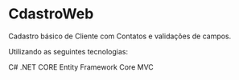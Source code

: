 # CdastroWeb
Cadastro básico de Cliente com Contatos e validações de campos.

Utilizando as seguintes tecnologias:

C#
.NET CORE
Entity Framework Core
MVC
